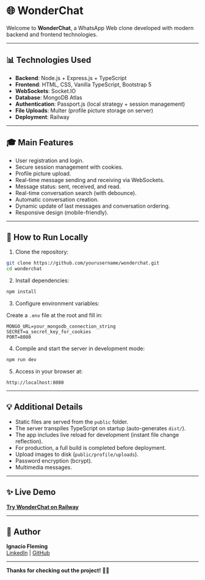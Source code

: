 # 🌐 WonderChat

Welcome to **WonderChat**, a WhatsApp Web clone developed with modern backend and frontend technologies.

---

## 📊 Technologies Used

- **Backend**: Node.js + Express.js + TypeScript
- **Frontend**: HTML, CSS, Vanilla TypeScript, Bootstrap 5
- **WebSockets**: Socket.IO
- **Database**: MongoDB Atlas
- **Authentication**: Passport.js (local strategy + session management)
- **File Uploads**: Multer (profile picture storage on server)
- **Deployment**: Railway

---

## 🎓 Main Features

- User registration and login.
- Secure session management with cookies.
- Profile picture upload.
- Real-time message sending and receiving via WebSockets.
- Message status: sent, received, and read.
- Real-time conversation search (with debounce).
- Automatic conversation creation.
- Dynamic update of last messages and conversation ordering.
- Responsive design (mobile-friendly).

---

## 🔄 How to Run Locally

1. Clone the repository:

```bash
git clone https://github.com/yourusername/wonderchat.git
cd wonderchat
```

2. Install dependencies:

```bash
npm install
```

3. Configure environment variables:

Create a `.env` file at the root and fill in:

```env
MONGO_URL=your_mongodb_connection_string
SECRET=a_secret_key_for_cookies
PORT=8080
```

4. Compile and start the server in development mode:

```bash
npm run dev
```

5. Access in your browser at:

```
http://localhost:8080
```

---

## 💡 Additional Details

- Static files are served from the `public` folder.
- The server transpiles TypeScript on startup (auto-generates `dist/`).
- The app includes live reload for development (instant file change reflection).
- For production, a full build is completed before deployment.
- Upload images to disk (`public/profile/uploads`).
- Password encryption (bcrypt).
- Multimedia messages.

---

## ✨ Live Demo

[**Try WonderChat on Railway**](https://wonder-chat-production.up.railway.app/)

---

## 👤 Author

**Ignacio Fleming**\
[LinkedIn](https://www.linkedin.com/in/ignacio-fleming-1b5a18114/) | [GitHub](https://github.com/IgnacioFleming/)

---

**Thanks for checking out the project!** 🚀✨
